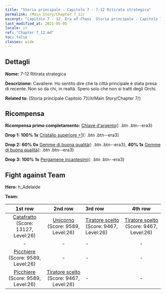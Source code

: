 ```yaml
---
title: "Storia principale - Capitolo 7 - 7-12 Ritirata strategica"
permalink: /Main Story/Chapter 7_12/
excerpt: "Capitolo 7 - 12. Era of Chaos  Storia principale - Capitolo 7_12. 7-12 Ritirata strategica"
last_modified_at: 2021-05-05
locale: it
ref: "Chapter 7_12.md"
toc: false
classes: wide
---
```


## Dettagli

 **Nome:** 7-12 Ritirata strategica

 **Descrizione:** Cavaliere: Ho sentito dire che la città principale è stata presa di recente. Non so da chi, in realtà. Spero solo che non si tratti degli Orchi.

 **Related to:** [Storia principale Capitolo 7](/it/Main Story/Chapter 7/)

## Ricompensa

 **Ricompensa primo completamento:** [Chiave d'argento](/ItemsIT/con_693/){: .btn .btn--era3}

 **Drop 1:** **100% 1x** [Cristallo superiore +1](/ItemsIT/mat_24/){: .btn .btn--era3}

 **Drop 2:** **60% 0x** [Gemme di buona qualità](/ItemsIT/mat_16/){: .btn .btn--era3}, **40% 1x** [Gemme di buona qualità](/ItemsIT/mat_16/){: .btn .btn--era3}

 **Drop 3:** **100% 1x** [Pergamene incantesimi](/ItemsIT/con_694/){: .btn .btn--era3}


## Fight against Team
 **Hero:** h_Adelaide

 **Team:**


  | 1st row | 2nd row | 3rd row | 4th row |
  |:----:|:----:|:----|:----:|
  | [Catafratto](/it/units/Cavalier/) (Score: 13127, Level:26)  | [Unicorno](/it/units/Unicorn/) (Score: 9589, Level:26)  | [Tiratore scelto](/it/units/Marksman/) (Score: 9467, Level:26)  | [Tiratore scelto](/it/units/Marksman/) (Score: 9467, Level:26)  |
  | - | - | - | - |
  | [Picchiere](/it/units/Pikeman/) (Score: 9589, Level:26)  | - | - | - |
  | [Picchiere](/it/units/Pikeman/) (Score: 9589, Level:26)  | [Tiratore scelto](/it/units/Marksman/) (Score: 9467, Level:26)  | - | - |


